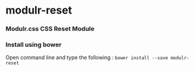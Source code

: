 # modulr-reset

### Modulr.css CSS Reset Module

### Install using bower
Open command line and type the following : ``` bower install --save modulr-reset ```
